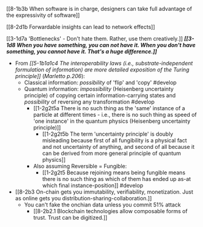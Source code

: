 [[8-1b3b When software is in charge, designers can take full advantage of the expressivity of software]]

[[8-2d1b Forwardable insights can lead to network effects]]

[[3-1d7a 'Bottlenecks' - Don't hate them. Rather, use them creatively.]]
***[[3-1d8 When you have something, you can not have it. When you don't have something, you cannot have it. That's a huge difference.]]***
- From *[[5-1b1a1c4 The interoperability laws (i.e., substrate-independent formulation of information) are more detailed exposition of the Turing principle]]*	(*Marletto p.206*): 
	- Classical information: *possibility* of 'flip' and 'copy' #develop 
	- Quantum information: *impossibility* (Heisenberg uncertainty principle) of copying certain information-carrying states and *possibility* of reversing any transformation #develop 
		- [[1-2g2t5a There is no such thing as the 'same' instance of a particle at different times - i.e., there is no such thing as speed of 'one instance' in the quantum physics (Heisenberg uncertainty principle)]]
			- [[1-2g2t5b The term 'uncertainty principle' is doubly misleading because first of all fungibility is a physical fact and not uncertainty of anything, and second of all because it can be derived from more general principle of quantum physics]]
		- Also assuming Reversible = Fungible:
			- [[1-2g2t5 Because rejoining means being fungible means there is no such thing as which of them has ended up as-at which final instance-position]] #develop 
- [[8-2b3 On-chain gets you immutability, verifiability, monetization. Just as online gets you distribution-sharing-collaboration.]]
	- You can't fake the onchian data unless you commit 51% attack
		- [[8-2b2.1 Blockchain technologies allow composable forms of trust. Trust can be digitized.]]
